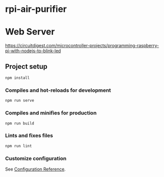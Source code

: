 # rpi-air-purifier
# Web Server

https://circuitdigest.com/microcontroller-projects/programming-raspberry-pi-with-nodejs-to-blink-led

## Project setup
```
npm install
```

### Compiles and hot-reloads for development
```
npm run serve
```

### Compiles and minifies for production
```
npm run build
```

### Lints and fixes files
```
npm run lint
```

### Customize configuration
See [Configuration Reference](https://cli.vuejs.org/config/).
